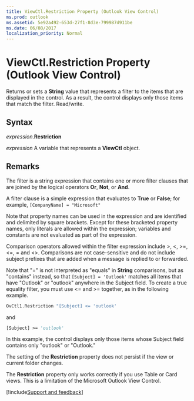 ```yaml
---
title: ViewCtl.Restriction Property (Outlook View Control)
ms.prod: outlook
ms.assetid: 5e92a492-653d-27f1-8d3e-799987d911be
ms.date: 06/08/2017
localization_priority: Normal
---
```



# ViewCtl.Restriction Property (Outlook View Control)

Returns or sets a **String** value that represents a filter to the items that are displayed in the control. As a result, the control displays only those items that match the filter. Read/write.


## Syntax

_expression_.**Restriction**

_expression_ A variable that represents a **ViewCtl** object.


## Remarks

The filter is a string expression that contains one or more filter clauses that are joined by the logical operators  **Or**,  **Not**, or  **And**.

A filter clause is a simple expression that evaluates to  **True** or **False**; for example,  `[CompanyName] = "Microsoft"`

Note that property names can be used in the expression and are identified and delimited by square brackets. Except for these bracketed property names, only literals are allowed within the expression; variables and constants are not evaluated as part of the expression.

Comparison operators allowed within the filter expression include >, <, >=, <=, = and <>. Comparisons are not case-sensitive and do not include subject prefixes that are added when a message is replied to or forwarded. 

Note that "=" is not interpreted as "equals" in  **String** comparisons, but as "contains" instead, so that `[Subject] = 'Outlook'` matches all items that have "Outlook" or "outlook" anywhere in the Subject field. To create a true equality filter, you must use <= and >= together, as in the following example.




```vb
OvCtl1.Restriction "[Subject] <= 'outlook'
```

and 




```vb
[Subject] >= 'outlook'
```

In this example, the control displays only those items whose Subject field contains only "outlook" or "Outlook."

The setting of the  **Restriction** property does not persist if the view or current folder changes.

The  **Restriction** property only works correctly if you use Table or Card views. This is a limitation of the Microsoft Outlook View Control.

[!include[Support and feedback](~/includes/feedback-boilerplate.md)]
